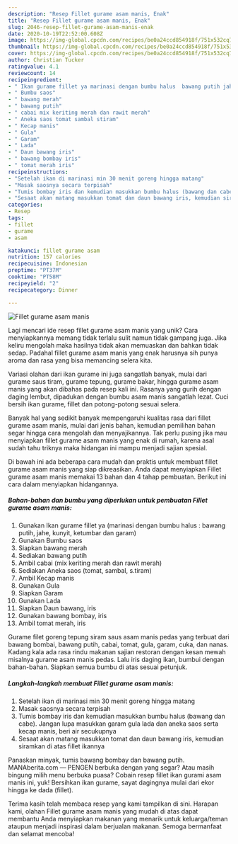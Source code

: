 ```yaml
---
description: "Resep Fillet gurame asam manis, Enak"
title: "Resep Fillet gurame asam manis, Enak"
slug: 2046-resep-fillet-gurame-asam-manis-enak
date: 2020-10-19T22:52:00.608Z
image: https://img-global.cpcdn.com/recipes/be0a24ccd854918f/751x532cq70/fillet-gurame-asam-manis-foto-resep-utama.jpg
thumbnail: https://img-global.cpcdn.com/recipes/be0a24ccd854918f/751x532cq70/fillet-gurame-asam-manis-foto-resep-utama.jpg
cover: https://img-global.cpcdn.com/recipes/be0a24ccd854918f/751x532cq70/fillet-gurame-asam-manis-foto-resep-utama.jpg
author: Christian Tucker
ratingvalue: 4.1
reviewcount: 14
recipeingredient:
- " Ikan gurame fillet ya marinasi dengan bumbu halus  bawang putih jahe kunyit ketumbar dan garam"
- " Bumbu saos"
- " bawang merah"
- " bawang putih"
- " cabai mix keriting merah dan rawit merah"
- " Aneka saos tomat sambal stiram"
- " Kecap manis"
- " Gula"
- " Garam"
- " Lada"
- " Daun bawang iris"
- " bawang bombay iris"
- " tomat merah iris"
recipeinstructions:
- "Setelah ikan di marinasi min 30 menit goreng hingga matang"
- "Masak saosnya secara terpisah"
- "Tumis bombay iris dan kemudian masukkan bumbu halus (bawang dan cabe). Jangan lupa masukkan garam gula lada dan aneka saos serta kecap manis, beri air secukupnya"
- "Sesaat akan matang masukkan tomat dan daun bawang iris, kemudian siramkan di atas fillet ikannya"
categories:
- Resep
tags:
- fillet
- gurame
- asam

katakunci: fillet gurame asam 
nutrition: 157 calories
recipecuisine: Indonesian
preptime: "PT37M"
cooktime: "PT58M"
recipeyield: "2"
recipecategory: Dinner

---
```



![Fillet gurame asam manis](https://img-global.cpcdn.com/recipes/be0a24ccd854918f/751x532cq70/fillet-gurame-asam-manis-foto-resep-utama.jpg)

Lagi mencari ide resep fillet gurame asam manis yang unik? Cara menyiapkannya memang tidak terlalu sulit namun tidak gampang juga. Jika keliru mengolah maka hasilnya tidak akan memuaskan dan bahkan tidak sedap. Padahal fillet gurame asam manis yang enak harusnya sih punya aroma dan rasa yang bisa memancing selera kita.

Variasi olahan dari ikan gurame ini juga sangatlah banyak, mulai dari gurame saus tiram, gurame tepung, gurame bakar, hingga gurame asam manis yang akan dibahas pada resep kali ini. Rasanya yang gurih dengan daging lembut, dipadukan dengan bumbu asam manis sangatlah lezat. Cuci bersih ikan gurame, fillet dan potong-potong sesuai selera.

Banyak hal yang sedikit banyak mempengaruhi kualitas rasa dari fillet gurame asam manis, mulai dari jenis bahan, kemudian pemilihan bahan segar hingga cara mengolah dan menyajikannya. Tak perlu pusing jika mau menyiapkan fillet gurame asam manis yang enak di rumah, karena asal sudah tahu triknya maka hidangan ini mampu menjadi sajian spesial.


Di bawah ini ada beberapa cara mudah dan praktis untuk membuat fillet gurame asam manis yang siap dikreasikan. Anda dapat menyiapkan Fillet gurame asam manis memakai 13 bahan dan 4 tahap pembuatan. Berikut ini cara dalam menyiapkan hidangannya.

<!--inarticleads1-->

##### Bahan-bahan dan bumbu yang diperlukan untuk pembuatan Fillet gurame asam manis:

1. Gunakan  Ikan gurame fillet ya (marinasi dengan bumbu halus : bawang putih, jahe, kunyit, ketumbar dan garam)
1. Gunakan  Bumbu saos
1. Siapkan  bawang merah
1. Sediakan  bawang putih
1. Ambil  cabai (mix keriting merah dan rawit merah)
1. Sediakan  Aneka saos (tomat, sambal, s.tiram)
1. Ambil  Kecap manis
1. Gunakan  Gula
1. Siapkan  Garam
1. Gunakan  Lada
1. Siapkan  Daun bawang, iris
1. Gunakan  bawang bombay, iris
1. Ambil  tomat merah, iris


Gurame filet goreng tepung siram saus asam manis pedas yang terbuat dari bawang bombai, bawang putih, cabai, tomat, gula, garam, cuka, dan nanas. Kadang kala ada rasa rindu makanan sajian restoran dengan kesan mewah misalnya gurame asam manis pedas. Lalu iris daging ikan, bumbui dengan bahan-bahan. Siapkan semua bumbu di atas sesuai petunjuk. 

<!--inarticleads2-->

##### Langkah-langkah membuat Fillet gurame asam manis:

1. Setelah ikan di marinasi min 30 menit goreng hingga matang
1. Masak saosnya secara terpisah
1. Tumis bombay iris dan kemudian masukkan bumbu halus (bawang dan cabe). Jangan lupa masukkan garam gula lada dan aneka saos serta kecap manis, beri air secukupnya
1. Sesaat akan matang masukkan tomat dan daun bawang iris, kemudian siramkan di atas fillet ikannya


Panaskan minyak, tumis bawang bombay dan bawang putih. MANAberita.com — PENGEN berbuka dengan yang segar? Atau masih bingung milih menu berbuka puasa? Cobain resep fillet ikan gurami asam manis ini, yuk! Bersihkan ikan gurame, sayat dagingnya mulai dari ekor hingga ke dada (fillet). 

Terima kasih telah membaca resep yang kami tampilkan di sini. Harapan kami, olahan Fillet gurame asam manis yang mudah di atas dapat membantu Anda menyiapkan makanan yang menarik untuk keluarga/teman ataupun menjadi inspirasi dalam berjualan makanan. Semoga bermanfaat dan selamat mencoba!
